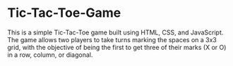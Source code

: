 # Tic-Tac-Toe-Game
This is a simple Tic-Tac-Toe game built using HTML, CSS, and JavaScript. The game allows two players to take turns marking the spaces on a 3x3 grid, with the objective of being the first to get three of their marks (X or O) in a row, column, or diagonal.
